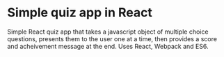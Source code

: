 # Simple quiz app in React
Simple React quiz app that takes a javascript object of multiple choice questions, presents them to the user one at a time, then provides a score and acheivement message at the end. Uses React, Webpack and ES6.
